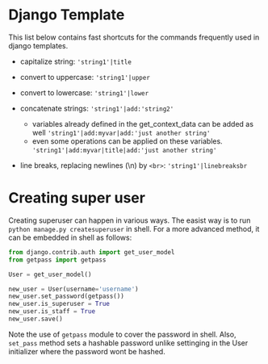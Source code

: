 # Django Template

This list below contains fast shortcuts for the commands frequently used in django templates.

- capitalize string:
  `'string1'|title`

- convert to uppercase:
  `'string1'|upper`

- convert to lowercase:
  `'string1'|lower`

- concatenate strings:
  `'string1'|add:'string2'`
  - variables already defined in the get_context_data can be added as well
    `'string1'|add:myvar|add:'just another string'`
  - even some operations can be applied on these variables.
    `'string1'|add:myvar|title|add:'just another string'`
- line breaks, replacing newlines (\n) by `<br>`:
    `'string1'|linebreaksbr`
 
# Creating super user

Creating superuser can happen in various ways. The easist way is to run `python manage.py createsuperuser` in shell. For a more advanced method, it can be embedded in shell as follows:
```python
from django.contrib.auth import get_user_model
from getpass import getpass

User = get_user_model()

new_user = User(username='username')
new_user.set_password(getpass())
new_user.is_superuser = True
new_user.is_staff = True
new_user.save()

```
Note the use of `getpass` module to cover the password in shell. Also, `set_pass` method sets a hashable password unlike settinging in the User initializer where the password wont be hashed.
